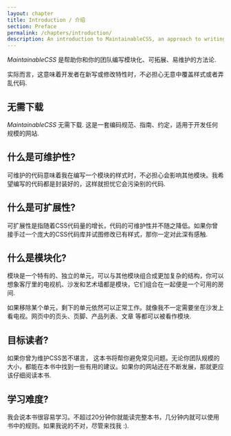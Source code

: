 ```yaml
---
layout: chapter
title: Introduction / 介绍
section: Preface
permalink: /chapters/introduction/
description: An introduction to MaintainableCSS, an approach to writing modular, scalable and of course maintainable CSS.
---
```


*MaintainableCSS* 是帮助你和你的团队编写模块化、可拓展、易维护的方法论.

实际而言，这意味着开发者在新写或修改特性时，不必担心无意中覆盖样式或者弄乱代码.

## 无需下载

*MaintainableCSS* 无需下载. 这是一套编码规范、指南、约定，适用于开发任何规模的网站.

## 什么是可维护性?

可维护的代码意味着我在编写一个模块的样式时，不必担心会影响其他模块。我希望编写的代码都是封装好的，这样就担忧它会污染别的代码.

## 什么是可扩展性?

可扩展性是指随着CSS代码量的增长，代码的可维护性并不随之降低。如果你曾接手过一个庞大的CSS代码库并试图修改已有样式，那你一定对此深有感触.

## 什么是模块化?

模块是一个特有的、独立的单元，可以与其他模块组合成更加复杂的结构，你可以想象客厅里的电视机、沙发和艺术墙都是模块，它们组合在一起便是一个可用的房间.

如果移除某个单元，剩下的单元依然可以正常工作。就像我不一定需要坐在沙发上看电视。网页中的页头、页脚、产品列表、文章 等都可以被看作模块.

## 目标读者?

如果你曾为维护CSS苦不堪言， 这本书将帮你避免常见问题。无论你团队规模的大小，都能在本书中找到一些有用的建议。如果你的网站还在不断发展，那就更应该仔细阅读本书.

## 学习难度?

我会说本书很容易学习。不超过20分钟你就能读完整本书，几分钟内就可以使用书中的规则。如果我说的不对，尽管来找我 :).
